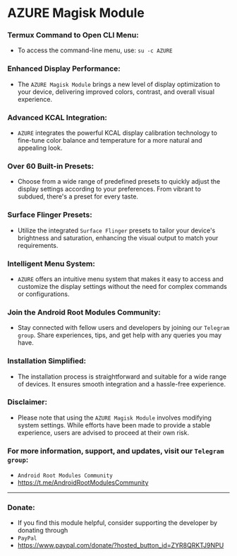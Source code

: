 # AZURE Magisk Module

### Termux Command to Open CLI Menu: 
- To access the command-line menu, use: `su -c AZURE`

### Enhanced Display Performance: 
- The `AZURE Magisk Module` brings a new level of display optimization to your device, delivering improved colors, contrast, and overall visual experience.

### Advanced KCAL Integration: 
- `AZURE` integrates the powerful KCAL display calibration technology to fine-tune color balance and temperature for a more natural and appealing look.

### Over 60 Built-in Presets: 
- Choose from a wide range of predefined presets to quickly adjust the display settings according to your preferences. From vibrant to subdued, there's a preset for every taste.

### Surface Flinger Presets: 
- Utilize the integrated `Surface Flinger` presets to tailor your device's brightness and saturation, enhancing the visual output to match your requirements.

### Intelligent Menu System: 
- `AZURE` offers an intuitive menu system that makes it easy to access and customize the display settings without the need for complex commands or configurations.

### Join the Android Root Modules Community: 
- Stay connected with fellow users and developers by joining our `Telegram group`. Share experiences, tips, and get help with any queries you may have.

### Installation Simplified: 
- The installation process is straightforward and suitable for a wide range of devices. It ensures smooth integration and a hassle-free experience.

### Disclaimer: 
- Please note that using the `AZURE Magisk Module` involves modifying system settings. While efforts have been made to provide a stable experience, users are advised to proceed at their own risk.

### For more information, support, and updates, visit our `Telegram group`:
- `Android Root Modules Community`
- https://t.me/AndroidRootModulesCommunity

-------

### Donate: 
- If you find this module helpful, consider supporting the developer by donating through 
- `PayPal`
- https://www.paypal.com/donate/?hosted_button_id=ZYR8QRKTJ9NPU
